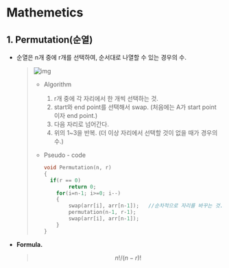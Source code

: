 # Mathemetics

## 1. Permutation(순열)

- 순열은 n개 중에 r개를 선택하여, 순서대로 나열할 수 있는 경우의 수.

  > ![img](https://t1.daumcdn.net/cfile/tistory/215AFC35562B178E37)
  >
  > - Algorithm
  >
  >   1. r개 중에 각 자리에서 한 개씩 선택하는 것.
  >   2. start와 end point를 선택해서 swap. (처음에는 A가 start point 이자 end point.)
  >   3. 다음 자리로 넘어간다.
  >   4. 위의 1~3을 반복. (더 이상 자리에서 선택할 것이 없을 때가 경우의 수.)
  >
  > - Pseudo - code
  >
  >   ```c++
  >   void Permutation(n, r)
  >   {
  >    	if(r == 0)
  >           return 0;
  >       for(i=n-1; i>=0; i--)
  >       {
  >           swap(arr[i], arr[n-1]);	//순차적으로 자리를 바꾸는 것.
  >           permutation(n-1, r-1);
  >           swap(arr[i], arr[n-1]);
  >       }
  >   }
  >   ```



- **Formula.**

  > $$
  > n! / (n-r)!
  > $$
  >

